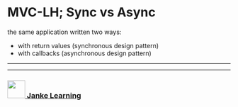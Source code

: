 # MVC-LH; Sync vs Async

the same application written two ways:
* with return values (synchronous design pattern)
* with callbacks (asynchronous design pattern)

___
___
### <a href="http://janke-learning.org" target="_blank"><img src="https://user-images.githubusercontent.com/18554853/50098409-22575780-021c-11e9-99e1-962787adaded.png" width="40" height="40"></img> Janke Learning</a>
